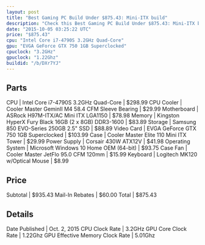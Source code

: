 ```yaml
---
layout: post
title: "Best Gaming PC Build Under $875.43: Mini-ITX build"
description: "Check this Best Gaming PC Build Under $875.43: Mini-ITX build. CPU: Intel Core i7-4790S 3.2GHz Quad-Core, CPU Cooler: Cooler Master GeminII M4 58.4 CFM Sleeve Bearing, Mot"
date: "2015-10-05 03:25:22 UTC"
price: "$875.43"
cpu: "Intel Core i7-4790S 3.2GHz Quad-Core"
gpu: "EVGA GeForce GTX 750 1GB Superclocked"
cpuclock: "3.2GHz"
gpuclock: "1.22Ghz"
buildid: "/b/DXr7YJ"
---
```


## Parts

CPU | Intel Core i7-4790S 3.2GHz Quad-Core | $298.99
CPU Cooler | Cooler Master GeminII M4 58.4 CFM Sleeve Bearing | $29.99
Motherboard | ASRock H97M-ITX/AC Mini ITX LGA1150 | $78.98
Memory | Kingston HyperX Fury Black 16GB (2 x 8GB) DDR3-1600 | $83.89
Storage | Samsung 850 EVO-Series 250GB 2.5" SSD | $88.89
Video Card | EVGA GeForce GTX 750 1GB Superclocked | $103.99
Case | Cooler Master Elite 110 Mini ITX Tower | $29.99
Power Supply | Corsair 430W ATX12V | $41.98
Operating System | Microsoft Windows 10 Home OEM (64-bit) | $93.75
Case Fan | Cooler Master JetFlo 95.0 CFM 120mm | $15.99
Keyboard | Logitech MK120 w/Optical Mouse | $8.99

## Price

Subtotal | $935.43
Mail-In Rebates | $60.00
Total | $875.43

## Details

Date Published | Oct. 2, 2015
CPU Clock Rate | 3.2GHz
GPU Core Clock Rate | 1.22Ghz
GPU Effective Memory Clock Rate | 5.01Ghz